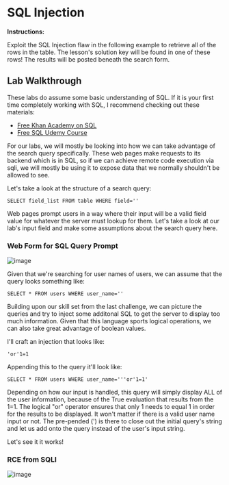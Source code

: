 # SQL Injection

**Instructions:**

Exploit the SQL Injection flaw in the following example to retrieve all of the rows in the table. The lesson's solution key will be found in one of these rows! The results will be posted beneath the search form.

## Lab Walkthrough

These labs do assume some basic understanding of SQL. If it is your first time completely working with SQL, I recommend checking out these materials:
* [Free Khan Academy on SQL]
* [Free SQL Udemy Course]

For our labs, we will mostly be looking into how we can take advantage of the search query specifically. These web pages make requests to its backend which is in SQL, so if we can achieve remote code execution via sqli, we will mostly be using it to expose data that we normally shouldn't be allowed to see.

Let's take a look at the structure of a search query:
```MySQL
SELECT field_list FROM table WHERE field=''
```

Web pages prompt users in a way where their input will be a valid field value for whatever the server must lookup for them. Let's take a look at our lab's input field and make some assumptions about the search query here.

### Web Form for SQL Query Prompt
![image](https://user-images.githubusercontent.com/66766340/147068745-e4272513-0e82-4255-9371-1dc752edde3c.png)

Given that we're searching for user names of users, we can assume that the query looks something like:
```MySQL
SELECT * FROM users WHERE user_name=''
```

Building upon our skill set from the last challenge, we can picture the queries and try to inject some additonal SQL to get the server to display too much information. Given that this language sports logical operations, we can also take great advantage of boolean values.

I'll craft an injection that looks like:
```MySQL
'or'1=1
```

Appending this to the query it'll look like:
```MySQL
SELECT * FROM users WHERE user_name='''or'1=1'
```

Depending on how our input is handled, this query will simply display ALL of the user information, because of the True evaluation that results from the 1=1. The logical "or" operator ensures that only 1 needs to equal 1 in order for the results to be displayed. It won't matter if there is a valid user name input or not. The pre-pended (') is there to close out the initial query's string and let us add onto the query instead of the user's input string.

Let's see it it works!

### RCE from SQLI
![image](https://user-images.githubusercontent.com/66766340/147070269-2233209e-113a-4a57-b9fa-53d215c025d0.png)

[Free Khan Academy on SQL]: https://www.khanacademy.org/computing/computer-programming/sql
[Free SQL Udemy Course]: https://www.udemy.com/course/introduction-to-databases-and-sql-querying/
